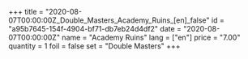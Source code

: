+++
title = "2020-08-07T00:00:00Z_Double_Masters_Academy_Ruins_[en]_false"
id = "a95b7645-154f-4904-bf71-db7eb24d4df2"
date = "2020-08-07T00:00:00Z"
name = "Academy Ruins"
lang = ["en"]
price = "7.00"
quantity = 1
foil = false
set = "Double Masters"
+++
